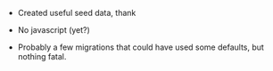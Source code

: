 * Created useful seed data, thank

* No javascript (yet?)

* Probably a few migrations that could have used some defaults, but nothing
  fatal.
